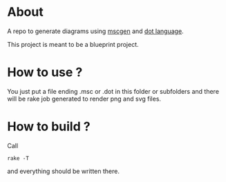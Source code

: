
# About

A repo to generate diagrams using 
[mscgen](http://www.mcternan.me.uk/mscgen/)
and 
[dot language](http://www.graphviz.org/Documentation.php).

This project is meant to be a blueprint project.

# How to use ?

You just put a file ending .msc or .dot in this folder
or subfolders and there will be rake job generated to render
png and svg files.

# How to build ?

Call 

    rake -T
    
and everything should be written there.
